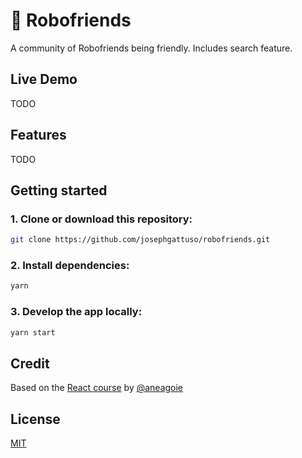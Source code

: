# 🤖 Robofriends

A community of Robofriends being friendly. Includes search feature.

## Live Demo

TODO

## Features

TODO

## Getting started

### 1. Clone or download this repository:

```sh
git clone https://github.com/josephgattuso/robofriends.git
```

### 2. Install dependencies:

```sh
yarn
```

### 3. Develop the app locally:

```sh
yarn start
```

## Credit

Based on the [React course](https://www.udemy.com/course/the-complete-web-developer-zero-to-mastery/) by [@aneagoie](https://twitter.com/AndreiNeagoie)

## License

[MIT](./LICENSE)
